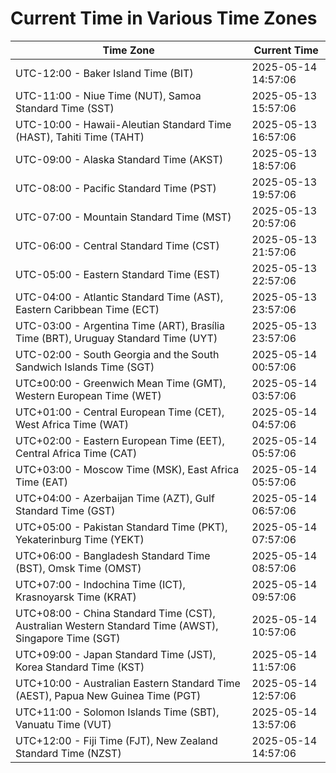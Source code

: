 # Current Time in Various Time Zones

| Time Zone | Current Time |
|-----------|--------------|
| UTC-12:00 - Baker Island Time (BIT) | 2025-05-14 14:57:06 |
| UTC-11:00 - Niue Time (NUT), Samoa Standard Time (SST) | 2025-05-13 15:57:06 |
| UTC-10:00 - Hawaii-Aleutian Standard Time (HAST), Tahiti Time (TAHT) | 2025-05-13 16:57:06 |
| UTC-09:00 - Alaska Standard Time (AKST) | 2025-05-13 18:57:06 |
| UTC-08:00 - Pacific Standard Time (PST) | 2025-05-13 19:57:06 |
| UTC-07:00 - Mountain Standard Time (MST) | 2025-05-13 20:57:06 |
| UTC-06:00 - Central Standard Time (CST) | 2025-05-13 21:57:06 |
| UTC-05:00 - Eastern Standard Time (EST) | 2025-05-13 22:57:06 |
| UTC-04:00 - Atlantic Standard Time (AST), Eastern Caribbean Time (ECT) | 2025-05-13 23:57:06 |
| UTC-03:00 - Argentina Time (ART), Brasília Time (BRT), Uruguay Standard Time (UYT) | 2025-05-13 23:57:06 |
| UTC-02:00 - South Georgia and the South Sandwich Islands Time (SGT) | 2025-05-14 00:57:06 |
| UTC±00:00 - Greenwich Mean Time (GMT), Western European Time (WET) | 2025-05-14 03:57:06 |
| UTC+01:00 - Central European Time (CET), West Africa Time (WAT) | 2025-05-14 04:57:06 |
| UTC+02:00 - Eastern European Time (EET), Central Africa Time (CAT) | 2025-05-14 05:57:06 |
| UTC+03:00 - Moscow Time (MSK), East Africa Time (EAT) | 2025-05-14 05:57:06 |
| UTC+04:00 - Azerbaijan Time (AZT), Gulf Standard Time (GST) | 2025-05-14 06:57:06 |
| UTC+05:00 - Pakistan Standard Time (PKT), Yekaterinburg Time (YEKT) | 2025-05-14 07:57:06 |
| UTC+06:00 - Bangladesh Standard Time (BST), Omsk Time (OMST) | 2025-05-14 08:57:06 |
| UTC+07:00 - Indochina Time (ICT), Krasnoyarsk Time (KRAT) | 2025-05-14 09:57:06 |
| UTC+08:00 - China Standard Time (CST), Australian Western Standard Time (AWST), Singapore Time (SGT) | 2025-05-14 10:57:06 |
| UTC+09:00 - Japan Standard Time (JST), Korea Standard Time (KST) | 2025-05-14 11:57:06 |
| UTC+10:00 - Australian Eastern Standard Time (AEST), Papua New Guinea Time (PGT) | 2025-05-14 12:57:06 |
| UTC+11:00 - Solomon Islands Time (SBT), Vanuatu Time (VUT) | 2025-05-14 13:57:06 |
| UTC+12:00 - Fiji Time (FJT), New Zealand Standard Time (NZST) | 2025-05-14 14:57:06 |
